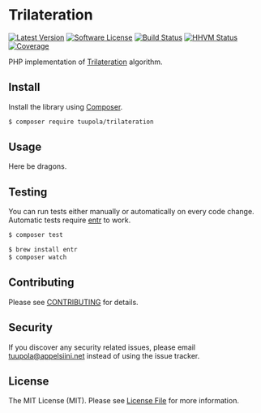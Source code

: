#  Trilateration

[![Latest Version](https://img.shields.io/packagist/v/tuupola/trilateration.svg?style=flat-square)](https://packagist.org/packages/tuupola/trilateration)
[![Software License](https://img.shields.io/badge/license-MIT-brightgreen.svg?style=flat-square)](LICENSE.md)
[![Build Status](https://img.shields.io/travis/tuupola/trilateration/master.svg?style=flat-square)](https://travis-ci.org/tuupola/trilateration)
[![HHVM Status](https://img.shields.io/hhvm/tuupola/trilateration.svg?style=flat-square)](http://hhvm.h4cc.de/package/tuupola/trilateration)
[![Coverage](http://img.shields.io/codecov/c/github/tuupola/trilateration.svg?style=flat-square)](https://codecov.io/github/tuupola/trilateration)

PHP implementation of [Trilateration](https://en.wikipedia.org/wiki/Trilateration) algorithm.

## Install

Install the library using [Composer](https://getcomposer.org/).

``` bash
$ composer require tuupola/trilateration
```
## Usage

Here be dragons.

## Testing

You can run tests either manually or automatically on every code change. Automatic tests require [entr](http://entrproject.org/) to work.

``` bash
$ composer test
```
``` bash
$ brew install entr
$ composer watch
```

## Contributing

Please see [CONTRIBUTING](CONTRIBUTING.md) for details.

## Security

If you discover any security related issues, please email tuupola@appelsiini.net instead of using the issue tracker.

## License

The MIT License (MIT). Please see [License File](LICENSE.md) for more information.